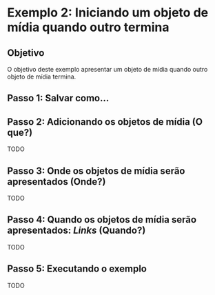 # Exemplo 2: Iniciando um objeto de mídia quando outro termina

## Objetivo
O objetivo deste exemplo apresentar um objeto de mídia quando outro objeto de
mídia termina.

## Passo 1: Salvar como...

## Passo 2: Adicionando os objetos de mídia  (**O que?**)
TODO

## Passo 3: Onde os objetos de mídia serão apresentados (**Onde?**)
TODO

## Passo 4: Quando os objetos de mídia serão apresentados: _Links_ (**Quando?**)
TODO

## Passo 5: Executando o exemplo
TODO

